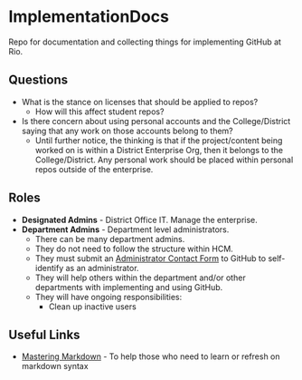 # ImplementationDocs
Repo for documentation and collecting things for implementing GitHub at Rio.

## Questions
* What is the stance on licenses that should be applied to repos?
  * How will this affect student repos?
* Is there concern about using personal accounts and the College/District saying that any work on those accounts belong to them?
  * Until further notice, the thinking is that if the project/content being worked on is within a District Enterprise Org, then it belongs to the College/District. Any personal work should be placed within personal repos outside of the enterprise.

## Roles
* **Designated Admins** - District Office IT. Manage the enterprise.
* **Department Admins** - Department level administrators. 
  * There can be many department admins.
  * They do not need to follow the structure within HCM.
  * They must submit an [Administrator Contact Form](https://airtable.com/shrqHkJkfGPgo4Q7J) to GitHub to self-identify as an administrator. 
  * They will help others within the department and/or other departments with implementing and using GitHub.
  * They will have ongoing responsibilities:
    * Clean up inactive users

## Useful Links
* [Mastering Markdown](https://guides.github.com/features/mastering-markdown/) - To help those who need to learn or refresh on markdown syntax
